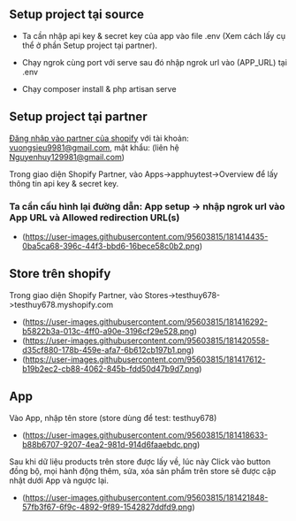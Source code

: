## Setup project tại source
- Ta cần nhập api key & secret key của app vào file .env (Xem cách lấy cụ thể ở phần Setup project tại partner).

- Chạy ngrok cùng port với serve sau đó nhập ngrok url vào (APP_URL) tại .env

- Chạy composer install & php artisan serve 

## Setup project tại partner
[Đăng nhập vào partner của shopify](https://www.shopify.com/partners) với tài khoản: vuongsieu9981@gmail.com, mật khẩu: (liên hệ Nguyenhuy129981@gmail.com)

Trong giao diện Shopify Partner, vào Apps->apphuytest->Overview để lấy thông tin api key & secret key.
<h3>Ta cần cấu hình lại đường dẫn: App setup -> nhập ngrok url vào App URL và Allowed redirection URL(s)</h3>

- (https://user-images.githubusercontent.com/95603815/181414435-0ba5ca68-396c-44f3-bbd6-16bece58c0b2.png)



<h2>Store trên shopify</h2>
Trong giao diện Shopify Partner, vào Stores->testhuy678->testhuy678.myshopify.com

- (https://user-images.githubusercontent.com/95603815/181416292-b5822b3a-013c-4ff0-a90e-3196cf29e528.png)
- (https://user-images.githubusercontent.com/95603815/181420558-d35cf880-178b-459e-afa7-6b612cb197b1.png)
- (https://user-images.githubusercontent.com/95603815/181417612-b19b2ec2-cb88-4062-845b-fdd50d47b9d7.png)

<h2>App</h2>
Vào App, nhập tên store (store dùng để test: testhuy678)

- (https://user-images.githubusercontent.com/95603815/181418633-b88b6707-9207-4ea2-981d-914d6faaebdc.png)

Sau khi dữ liệu products trên store được lấy về, lúc này Click vào button đồng bộ, mọi hành động thêm, sửa, xóa sản phẩm trên store sẽ được cập nhật dưới App và ngược lại.

- (https://user-images.githubusercontent.com/95603815/181421848-57fb3f67-6f9c-4892-9f89-1542827ddfd9.png)


